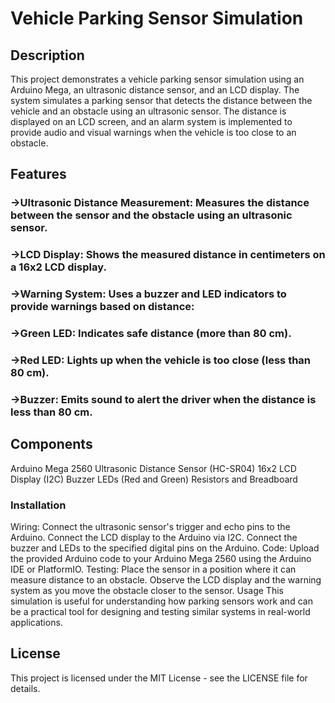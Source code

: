 # Vehicle Parking Sensor Simulation

## Description
This project demonstrates a vehicle parking sensor simulation using an Arduino Mega, an ultrasonic distance sensor, and an LCD display. The system simulates a parking sensor that detects the distance between the vehicle and an obstacle using an ultrasonic sensor. The distance is displayed on an LCD screen, and an alarm system is implemented to provide audio and visual warnings when the vehicle is too close to an obstacle.

## Features
### ->Ultrasonic Distance Measurement: Measures the distance between the sensor and the obstacle using an ultrasonic sensor.
### ->LCD Display: Shows the measured distance in centimeters on a 16x2 LCD display.
### ->Warning System: Uses a buzzer and LED indicators to provide warnings based on distance:
### ->Green LED: Indicates safe distance (more than 80 cm).
### ->Red LED: Lights up when the vehicle is too close (less than 80 cm).
### ->Buzzer: Emits sound to alert the driver when the distance is less than 80 cm.

## Components
Arduino Mega 2560
Ultrasonic Distance Sensor (HC-SR04)
16x2 LCD Display (I2C)
Buzzer
LEDs (Red and Green)
Resistors and Breadboard

### Installation
Wiring:
Connect the ultrasonic sensor's trigger and echo pins to the Arduino.
Connect the LCD display to the Arduino via I2C.
Connect the buzzer and LEDs to the specified digital pins on the Arduino.
Code:
Upload the provided Arduino code to your Arduino Mega 2560 using the Arduino IDE or PlatformIO.
Testing:
Place the sensor in a position where it can measure distance to an obstacle.
Observe the LCD display and the warning system as you move the obstacle closer to the sensor.
Usage
This simulation is useful for understanding how parking sensors work and can be a practical tool for designing and testing similar systems in real-world applications.

## License
This project is licensed under the MIT License - see the LICENSE file for details.
